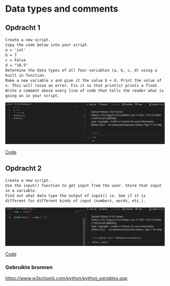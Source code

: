 # **Data types and comments**

## **Opdracht 1**

    Create a new script.
    Copy the code below into your script.
    a = 'int'
    b = 7
    c = False
    d = "18.5"
    Determine the data types of all four variables (a, b, c, d) using a built in function.
    Make a new variable x and give it the value b + d. Print the value of x. This will raise an error. Fix it so that print(x) prints a float.
    Write a comment above every line of code that tells the reader what is going on in your script.

![SS](../00_includes/PRG/02.01.png)

[Code](../Python/Scripts/02Variables1.py)

## **Opdracht 2**

    Create a new script.
    Use the input() function to get input from the user. Store that input in a variable.
    Find out what data type the output of input() is. See if it is different for different kinds of input (numbers, words, etc.).

![SS](../00_includes/PRG/02.02.png)

[Code](../Python/Scripts/02Variables2.py)

### **Gebruikte bronnen**

*<https://www.w3schools.com/python/python_variables.asp>*
